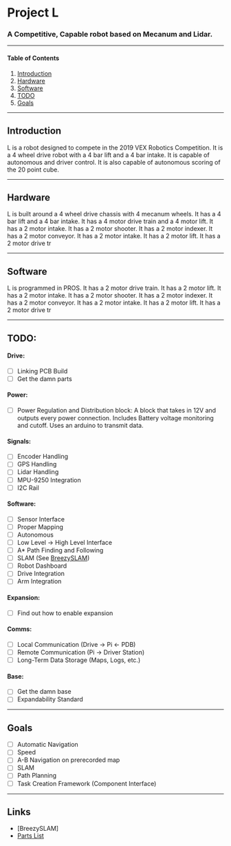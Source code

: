 # Project L
### A Competitive, Capable robot based on Mecanum and Lidar.

---
#### Table of Contents
1. [Introduction](#introduction)
2. [Hardware](#hardware)
3. [Software](#software)
4. [TODO](#todo)
5. [Goals](#goals)

---
## Introduction
L is a robot designed to compete in the 2019 VEX Robotics Competition. It is a 4 wheel drive robot with a 4 bar lift and a 4 bar intake. It is capable of autonomous and driver control. It is also capable of autonomous scoring of the 20 point cube.

---
## Hardware
L is built around a 4 wheel drive chassis with 4 mecanum wheels. It has a 4 bar lift and a 4 bar intake. It has a 4 motor drive train and a 4 motor lift. It has a 2 motor intake. It has a 2 motor shooter. It has a 2 motor indexer. It has a 2 motor conveyor. It has a 2 motor intake. It has a 2 motor lift. It has a 2 motor drive tr

---
## Software
L is programmed in PROS. It has a 2 motor drive train. It has a 2 motor lift. It has a 2 motor intake. It has a 2 motor shooter. It has a 2 motor indexer. It has a 2 motor conveyor. It has a 2 motor intake. It has a 2 motor lift. It has a 2 motor drive tr

---
## TODO:
####    Drive:
- [ ] Linking PCB Build
- [ ] Get the damn parts

####    Power:
- [ ] Power Regulation and Distribution block: A block that takes in 12V and 
outputs every power connection. Includes Battery voltage monitoring and cutoff. Uses an arduino to transmit data.

####    Signals:
- [ ] Encoder Handling
- [ ] GPS Handling
- [ ] Lidar Handling
- [ ] MPU-9250 Integration
- [ ] I2C Rail

####    Software:
- [ ] Sensor Interface
- [ ] Proper Mapping
- [ ] Autonomous
- [ ] Low Level -> High Level Interface
- [ ] A* Path Finding and Following
- [ ] SLAM (See [BreezySLAM](https://github.com/simondlevy/breezyslam))
- [ ] Robot Dashboard
- [ ] Drive Integration
- [ ] Arm Integration

####    Expansion:
- [ ] Find out how to enable expansion

####    Comms:
- [ ] Local Communication (Drive -> Pi <- PDB)
- [ ] Remote Communication (Pi -> Driver Station)
- [ ] Long-Term Data Storage (Maps, Logs, etc.)

####    Base:
- [ ] Get the damn base
- [ ] Expandability Standard

---
## Goals
- [ ] Automatic Navigation
- [ ] Speed
- [ ] A-B Navigation on prerecorded map
- [ ] SLAM
- [ ] Path Planning
- [ ] Task Creation Framework (Component Interface)

---
## Links
- [BreezySLAM]
- [Parts List](https://docs.google.com/spreadsheets/d/1OO8v4pfx6eXCZQJqTUq6JUSEajtX1vfl/edit?usp=sharing&ouid=107364809967877055034&rtpof=true&sd=true)